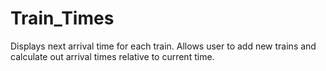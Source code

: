 # Train_Times

Displays next arrival time for each train.  Allows user to add new trains and calculate out arrival times relative to current time.  
